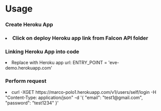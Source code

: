 <H1> Usage </H1>


<H3> Create Heroku App <H3>
<li> Click on deploy Heroku app link from Falcon API folder </li>

<H3> Linking Heroku App into code </H3>
<li> Replace with Heroku app url: ENTRY_POINT = 'eve-demo.herokuapp.com' </li>

<H3> Perform request </H3>

<li> curl -XGET https://marco-polo1.herokuapp.com/v1/users/self/login -H "Content-Type: application/json" -d '{
 "email": "test1@gmail.com",
 "password": "test1234"
}'

</li>

